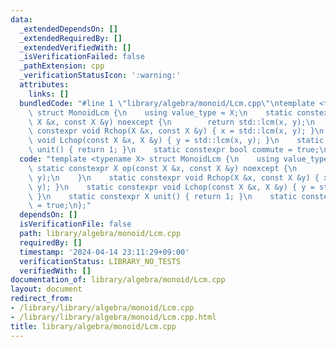 ```yaml
---
data:
  _extendedDependsOn: []
  _extendedRequiredBy: []
  _extendedVerifiedWith: []
  _isVerificationFailed: false
  _pathExtension: cpp
  _verificationStatusIcon: ':warning:'
  attributes:
    links: []
  bundledCode: "#line 1 \"library/algebra/monoid/Lcm.cpp\"\ntemplate <typename X>\
    \ struct MonoidLcm {\n    using value_type = X;\n    static constexpr X op(const\
    \ X &x, const X &y) noexcept {\n        return std::lcm(x, y);\n    }\n    static\
    \ constexpr void Rchop(X &x, const X &y) { x = std::lcm(x, y); }\n    static constexpr\
    \ void Lchop(const X &x, X &y) { y = std::lcm(x, y); }\n    static constexpr X\
    \ unit() { return 1; }\n    static constexpr bool commute = true;\n};\n"
  code: "template <typename X> struct MonoidLcm {\n    using value_type = X;\n   \
    \ static constexpr X op(const X &x, const X &y) noexcept {\n        return std::lcm(x,\
    \ y);\n    }\n    static constexpr void Rchop(X &x, const X &y) { x = std::lcm(x,\
    \ y); }\n    static constexpr void Lchop(const X &x, X &y) { y = std::lcm(x, y);\
    \ }\n    static constexpr X unit() { return 1; }\n    static constexpr bool commute\
    \ = true;\n};"
  dependsOn: []
  isVerificationFile: false
  path: library/algebra/monoid/Lcm.cpp
  requiredBy: []
  timestamp: '2024-04-14 23:11:29+09:00'
  verificationStatus: LIBRARY_NO_TESTS
  verifiedWith: []
documentation_of: library/algebra/monoid/Lcm.cpp
layout: document
redirect_from:
- /library/library/algebra/monoid/Lcm.cpp
- /library/library/algebra/monoid/Lcm.cpp.html
title: library/algebra/monoid/Lcm.cpp
---
```

